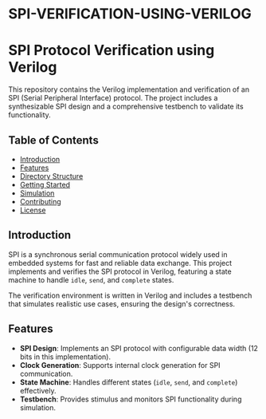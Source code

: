 # SPI-VERIFICATION-USING-VERILOG

# SPI Protocol Verification using Verilog

This repository contains the Verilog implementation and verification of an SPI (Serial Peripheral Interface) protocol. The project includes a synthesizable SPI design and a comprehensive testbench to validate its functionality.

## Table of Contents
- [Introduction](#introduction)
- [Features](#features)
- [Directory Structure](#directory-structure)
- [Getting Started](#getting-started)
- [Simulation](#simulation)
- [Contributing](#contributing)
- [License](#license)

## Introduction
SPI is a synchronous serial communication protocol widely used in embedded systems for fast and reliable data exchange. This project implements and verifies the SPI protocol in Verilog, featuring a state machine to handle `idle`, `send`, and `complete` states.

The verification environment is written in Verilog and includes a testbench that simulates realistic use cases, ensuring the design's correctness.

## Features
- **SPI Design**: Implements an SPI protocol with configurable data width (12 bits in this implementation).
- **Clock Generation**: Supports internal clock generation for SPI communication.
- **State Machine**: Handles different states (`idle`, `send`, and `complete`) effectively.
- **Testbench**: Provides stimulus and monitors SPI functionality during simulation.
